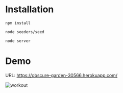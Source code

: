 # Installation
```npm install```

```node seeders/seed```

```node server```
# Demo
URL: https://obscure-garden-30566.herokuapp.com/

![workout](https://user-images.githubusercontent.com/18619/81238507-20c83400-8fb7-11ea-9dda-85a49f49b715.png)

